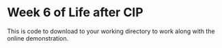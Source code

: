 # Week 6 of Life after CIP
This is code to download to your working directory to work along with the online demonstration.
